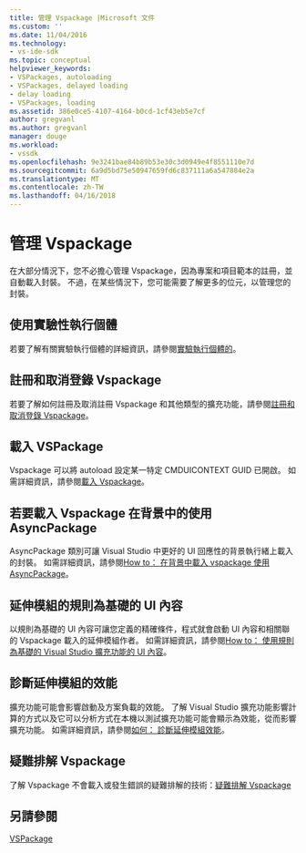```yaml
---
title: 管理 Vspackage |Microsoft 文件
ms.custom: ''
ms.date: 11/04/2016
ms.technology:
- vs-ide-sdk
ms.topic: conceptual
helpviewer_keywords:
- VSPackages, autoloading
- VSPackages, delayed loading
- delay loading
- VSPackages, loading
ms.assetid: 386e0ce5-4107-4164-b0cd-1cf43eb5e7cf
author: gregvanl
ms.author: gregvanl
manager: douge
ms.workload:
- vssdk
ms.openlocfilehash: 9e3241bae84b89b53e30c3d0949e4f8551110e7d
ms.sourcegitcommit: 6a9d5bd75e50947659fd6c837111a6a547884e2a
ms.translationtype: MT
ms.contentlocale: zh-TW
ms.lasthandoff: 04/16/2018
---
```

# <a name="managing-vspackages"></a>管理 Vspackage
在大部分情況下，您不必擔心管理 Vspackage，因為專案和項目範本的註冊，並自動載入封裝。 不過，在某些情況下，您可能需要了解更多的位元，以管理您的封裝。  
  
## <a name="using-the-experimental-instance"></a>使用實驗性執行個體  
 若要了解有關實驗執行個體的詳細資訊，請參閱[實驗執行個體的](../extensibility/the-experimental-instance.md)。  
  
## <a name="registering-and-unregistering-vspackages"></a>註冊和取消登錄 Vspackage  
 若要了解如何註冊及取消註冊 Vspackage 和其他類型的擴充功能，請參閱[註冊和取消登錄 Vspackage](../extensibility/registering-and-unregistering-vspackages.md)。  
  
## <a name="loading-a-vspackage"></a>載入 VSPackage  
 Vspackage 可以將 autoload 設定某一特定 CMDUICONTEXT GUID 已開啟。 如需詳細資訊，請參閱[載入 Vspackage](../extensibility/loading-vspackages.md)。  
  
## <a name="using-asyncpackage-to-load-vspackages-in-the-background"></a>若要載入 Vspackage 在背景中的使用 AsyncPackage  
 AsyncPackage 類別可讓 Visual Studio 中更好的 UI 回應性的背景執行緒上載入的封裝。 如需詳細資訊，請參閱[How to： 在背景中載入 vspackage 使用 AsyncPackage](../extensibility/how-to-use-asyncpackage-to-load-vspackages-in-the-background.md)。  
  
## <a name="rule-based-ui-context-for-extensions"></a>延伸模組的規則為基礎的 UI 內容  
 以規則為基礎的 UI 內容可讓您定義的精確條件，程式就會啟動 UI 內容和相關聯的 Vspackage 載入的延伸模組作者。 如需詳細資訊，請參閱[How to： 使用規則為基礎的 Visual Studio 擴充功能的 UI 內容](../extensibility/how-to-use-rule-based-ui-context-for-visual-studio-extensions.md)。  
  
## <a name="diagnosing-extension-performance"></a>診斷延伸模組的效能  
擴充功能可能會影響啟動及方案負載的效能。 了解 Visual Studio 擴充功能影響計算的方式以及它可以分析方式在本機以測試擴充功能可能會顯示為效能，從而影響擴充功能。 如需詳細資訊，請參閱[如何： 診斷延伸模組效能](how-to-diagnose-extension-performance.md)。 
  
## <a name="troubleshooting-vspackages"></a>疑難排解 Vspackage  
 了解 Vspackage 不會載入或發生錯誤的疑難排解的技術：[疑難排解 Vspackage](../extensibility/troubleshooting-vspackages.md)  
  
## <a name="see-also"></a>另請參閱  
 [VSPackage](../extensibility/internals/vspackages.md)
